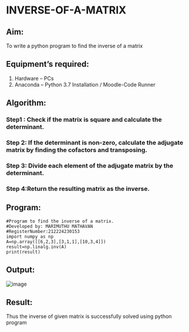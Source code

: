 # INVERSE-OF-A-MATRIX
## Aim:
To write a python program to find the inverse of a matrix
## Equipment’s required:
1. 	Hardware – PCs
2. 	Anaconda – Python 3.7 Installation / Moodle-Code Runner
## Algorithm:
### Step1 : Check if the matrix is square and calculate the determinant.
### Step 2: If the determinant is non-zero, calculate the adjugate matrix by finding the cofactors and transposing.
### Step 3: Divide each element of the adjugate matrix by the determinant.
### Step 4:Return the resulting matrix as the inverse. 

## Program:
```
#Program to find the inverse of a matrix.
#Developed by: MARIMUTHU MATHAVAN
#RegisterNumber:212224230153
import numpy as np
A=np.array([[6,2,3],[3,1,1],[10,3,4]])
result=np.linalg.inv(A)
print(result)
```
## Output:
![image](https://github.com/user-attachments/assets/4e29a3ba-e06f-42f2-b310-644b600d6ae4)

## Result:
Thus the inverse of given matrix is successfully solved using python program

